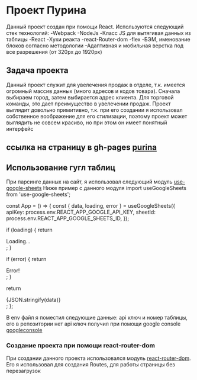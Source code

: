 # Проект Пурина

Данный проект создан при помощи React.
Используются следующий стек технологий:
-Webpack
-NodeJs
-Класс JS для вытягивая данных из таблицы
-React
-Хуки реакта
-react-Router-dom
-flex
-БЭМ, именование блоков согласно методологии
-Адаптивная и мобильная верстка под все разрешения (от 320px до 1920px)

## Задача проекта
Данный проект служит для увелечения продаж в отделе, т.к. имеется огромный массив данных (много адресов и кодов товара). Сначала выбираем город, затем выбирается адрес клиента. Для торговой команды, это дает преимущество в увелечении продаж. Проект выглядит довольно примитивно, т.к. при его создании я использовал собственное воображение для его стилизации, поэтому проект может выглядить не совсем красиво, но при этом он имеет понятный интерфейс

## ссылка на страницу в gh-pages [purina](https://tanasov49.github.io/purina-react/)

## Использование гугл таблиц

При парсинге данных на сайт, я использовал следующий модуль [use-google-sheets](https://www.npmjs.com/package/use-google-sheets)
Ниже пример с данного модуля
import useGoogleSheets from 'use-google-sheets';

const App = () => {
  const { data, loading, error } = useGoogleSheets({
    apiKey: process.env.REACT_APP_GOOGLE_API_KEY,
    sheetId: process.env.REACT_APP_GOOGLE_SHEETS_ID,
  });

  if (loading) {
    return <div>Loading...</div>;
  }

  if (error) {
    return <div>Error!</div>;
  }

  return <div>{JSON.stringify(data)}</div>;
};

В env файл я поместил следующие данные: api ключ и номер таблицы, его в репозитории нет
api ключ получил при помощи google console [googleconsole](https://console.cloud.google.com/)

### Создание проекта при помощи react-router-dom

При создании данного проекта использовался модуль [react-router-dom](https://reactrouter.com/). Его я использовал для создания Routes, для работы страницы без перезагрузок

